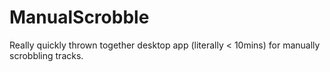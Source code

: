 # ManualScrobble

Really quickly thrown together desktop app (literally < 10mins) for manually scrobbling tracks.